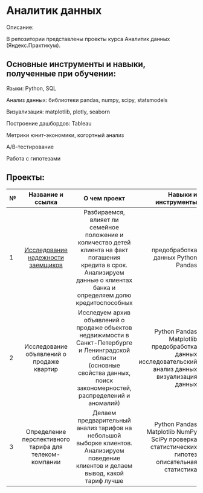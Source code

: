 # Аналитик данных

Описание:

В репозитории представлены проекты курса Аналитик данных (Яндекс.Практикум).

## Основные инструменты и навыки, полученные при обучении:

Языки: Python, SQL

Анализ данных: библиотеки pandas, numpy, scipy, statsmodels

Визуализация: matplotlib, plotly, seaborn

Построение дашбордов: Tableau

Метрики юнит-экономики, когортный анализ

А/В-тестирование

Работа с гипотезами

## Проекты:

| № | Название и ссылка  |  О чем проект | Навыки и инструменты |
|:------------- |:---------------:| :-------------:| -------------:|
| 1 | [Исследование надежности заемщиков](https://github.com/Vl4d1m1rMed/Portfolio/blob/main/Исследование%20надежности%20заемщиков/Investigation%20of%20the%20reliability%20of%20borrowers.ipynb) | Разбираемся, влияет ли семейное положение и количество детей клиента на факт погашения кредита в срок. Анализируем данные о клиентах банка и определяем долю кредитоспособных | предобработка данных Python Pandas |
|2  | Исследование объявлений о продаже квартир	|Исследуем архив объявлений о продаже объектов недвижимости в Санкт-Петербурге и Ленинградской области (основные свойства данных, поиск закономерностей, распределений и аномалий) | Python Pandas Matplotlib предобработка данных исследовательский анализ данных визуализация данных|
| 3 |Определение перспективного тарифа для телеком-компании |Делаем предварительный анализ тарифов на небольшой выборке клиентов. Анализируем поведение клиентов и делаем вывод, какой тариф лучше   | Python Pandas Matplotlib NumPy SciPy проверка статистических гипотез описательная статистика |




